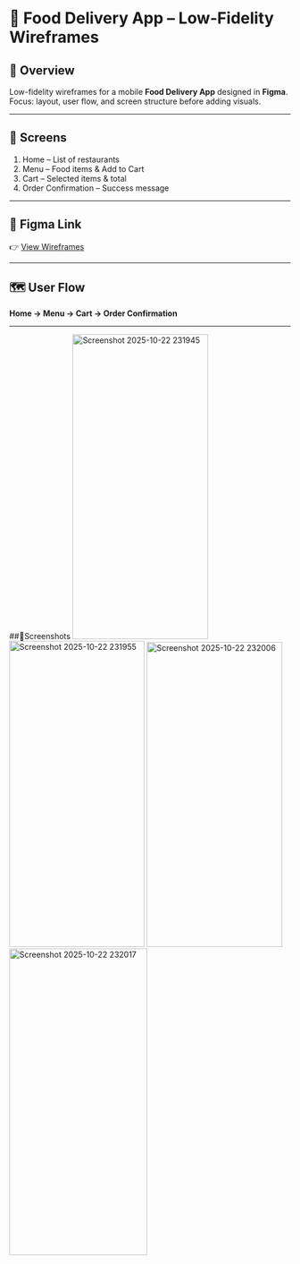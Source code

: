 # 🍴 Food Delivery App – Low-Fidelity Wireframes

## 📌 Overview
Low-fidelity wireframes for a mobile **Food Delivery App** designed in **Figma**.  
Focus: layout, user flow, and screen structure before adding visuals.

---

## 🧱 Screens
1. Home – List of restaurants  
2. Menu – Food items & Add to Cart  
3. Cart – Selected items & total  
4. Order Confirmation – Success message  

---

## 🔗 Figma Link
👉 [View Wireframes](https://www.figma.com/design/ThIwZnJCjh2YC2XTLq37qv/Food-delivery-App?node-id=0-1&t=s98eCacg7WaJz9qb-1)

---

## 🗺️ User Flow
**Home → Menu → Cart → Order Confirmation**

---

##📱Screenshots
<img width="243" height="545" alt="Screenshot 2025-10-22 231945" src="https://github.com/user-attachments/assets/c2e34cc3-8fec-469e-b583-22e2ccbe11d9" />
<img width="242" height="547" alt="Screenshot 2025-10-22 231955" src="https://github.com/user-attachments/assets/3a06cc7d-5f8c-4a9b-94a5-483c73a83cc9" />
<img width="243" height="545" alt="Screenshot 2025-10-22 232006" src="https://github.com/user-attachments/assets/0a7a086a-9319-4abd-b973-a167cce6e3e8" />
<img width="247" height="548" alt="Screenshot 2025-10-22 232017" src="https://github.com/user-attachments/assets/86845eff-03bd-46a7-a2da-21f8f6219586" />



